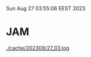 Sun Aug 27 03:55:06 EEST 2023
# JAM
<a href='./cache/202308/27_03.log'>./cache/202308/27_03.log</a>
